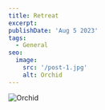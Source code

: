 ```yaml
---
title: Retreat
excerpt: 
publishDate: 'Aug 5 2023'
tags:
  - General
seo:
  image:
    src: '/post-1.jpg'
    alt: Orchid
---
```


![Orchid](/post-1.jpg)


